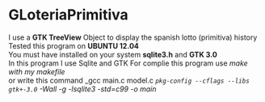 # GLoteriaPrimitiva
I use a **GTK TreeView** Object to display the spanish lotto (primitiva) history  
Tested this program on **UBUNTU 12.04**  
You must have installed on your system **sqlite3.h** and **GTK 3.0**  
In this program I use Sqlite and GTK 
For complie this program use _make with my makefile_   
or write this command _gcc main.c model.c _`pkg-config --cflags --libs gtk+-3.0` -Wall -g -lsqlite3 -std=c99 -o main_

